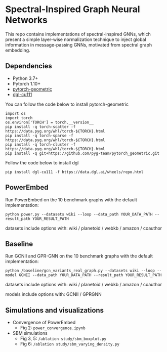 # Spectral-Inspired Graph Neural Networks

This repo contains implementations of spectral-inspired GNNs, which present a simple layer-wise normalization technique to inject global information in message-passing GNNs, motivated from spectral graph embedding.

## Dependencies
- Python 3.7+
- Pytorch 1.10+
- [pytorch-geometric](https://pytorch-geometric.readthedocs.io/en/latest/notes/installation.html)
- [dgl-cu111](https://docs.dgl.ai/en/latest/install/index.html)


You can follow the code below to install pytorch-geometric
```
import os
import torch
os.environ['TORCH'] = torch.__version__
pip install -q torch-scatter -f https://data.pyg.org/whl/torch-${TORCH}.html
pip install -q torch-sparse -f https://data.pyg.org/whl/torch-${TORCH}.html
pip install -q torch-cluster -f https://data.pyg.org/whl/torch-${TORCH}.html
pip install -q git+https://github.com/pyg-team/pytorch_geometric.git
```

Follow the code below to install dgl
```
pip install dgl-cu111 -f https://data.dgl.ai/wheels/repo.html
```

## PowerEmbed
Run PowerEmbed on the 10 benchmark graphs with the default implementation:
```
python power.py --datasets wiki --loop --data_path YOUR_DATA_PATH --result_path YOUR_RESULT_PATH
```
datasets include options with: wiki / planetoid / webkb / amazon / coauthor

## Baseline
Run GCNII and GPR-GNN on the 10 benchmark graphs with the default implementation:
```
python /baseline/gcn_variants_real_graph.py --datasets wiki --loop --model GCNII --data_path YOUR_DATA_PATH --result_path YOUR_RESULT_PATH
```
datasets include options with: wiki / planetoid / webkb / amazon / coauthor

models include options with: GCNII / GPRGNN

## Simulations and visualizations
- Convergence of PowerEmbed
  - Fig 2: ```power_convergence.ipynb```
- SBM simulations
  - Fig 3, 5: ```/ablation study/sbm_boxplot.py```
  - Fig 6: ```/ablation study/sbm_varying_density.py```
    
